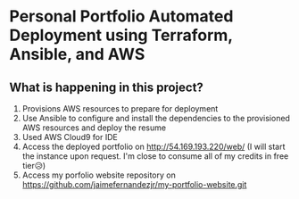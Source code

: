 # Personal Portfolio Automated Deployment using Terraform, Ansible, and AWS

## What is happening in this project?
1. Provisions AWS resources to prepare for deployment
2. Use Ansible to configure and install the dependencies to the provisioned AWS resources and deploy the resume
3. Used AWS Cloud9 for IDE
3. Access the deployed portfolio on http://54.169.193.220/web/ (I will start the instance upon request. I'm close to consume all of my credits in free tier😥) 
4. Access my porfolio website repository on https://github.com/jaimefernandezjr/my-portfolio-website.git

